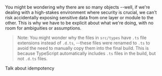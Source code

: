 You might be wondering why there are so many objects --well, if we're dealing with a high-stakes environment where security is crucial, we can't risk accidentally exposing sensitive data from one layer or module to the other. This is why we have to be explicit about what we're doing, with no room for ambiguities or assumptions.
> Note: You might wonder why the files in `src/types` have `.ts` file extensions instead of `.d.ts`, --these files were renamed to `.ts` to avoid the need to manually copy them into the final build. This is because TypeScript automatically includes `.ts` files in the build, but not `.d.ts` files.

Talk about idempotency
